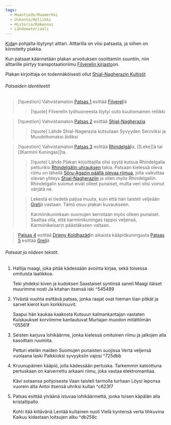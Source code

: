 ```yaml
---
tags:
  - Maantiede/Maamerkki
  - Uskonto/Reliikki
  - Historia/Rakennus
  - Lähdemateriaali
---
```

[Kida](Kita.md)n pohjalta löytynyt alttari. Alttarilla on viisi patsasta, ja siihen on kiinnitetty plakka.

Kun patsaat käännetään plakan arvoituksen osoittamiin suuntiin, niin alttarille piirtyy transpotaatioriimu [Filverelin kirjasto](Filverelin%20kirjasto.md)on.

Plakan kirjoittaja on todennäköisesti ollut [Shial-Nagherazin Kultistit](Shial-Nagherazin%20Kultistit.md)

###### Patsaiden identiteetit

>[!question] Vahvistamaton 
>[Patsas 1](#^545489) esittää [Filverel](Filverel.md)iä
>>[!quote]
>>Filverelin työhuoneesta löytyi outo kuutiomainen reliikki
>

>[!question] Vahvistamaton 
>[Patsas 2](#^05561f) esittää [Shial-Nagherazia](Shial-Nagheraz.md)
>>[!quote] Lähde 
>>Shial-Nagerazia kutsutaan Syvyyden Seroviksi ja Muodottomaksi äidiksi

>[!question] Vahvistamaton 
>[Patsas 3](#^725dbb) esittää [Rhindelgâl](Rhindelgâl.md)ia, [[Leke]]ä tai [[Karmini Kuningas]]ta.
>>[!quote] Lähde 
>>Plakan kirjoittajilla olisi syytä kutsua Rhindelgalia petturiksi [Rhindelgâlin uhrauksen](Rhindelgâlin%20uhraus.md) takia. Patsaan kielessä oleva riimu on lähellä [Sôru-Agazin päällä olevaa riimua](Salaperäiset%20riimut.md#^ec6250), jolla vaikuttaa olevan yhteys [Shial-Nagheraziin](Shial-Nagheraz.md) ja siten myös Rhindelgaliin. Rhindelgalin suomut eivät olleet punaiset, mutta veri olisi voinut värjätä ne. 
>
>>Lekestä ei tiedetä paljoa muuta, kuin että hän taisteli veljeään [Greli](Grezli.md)ä vastaan. Tämä osuu plakan kuvaukseen.
>>
>>Karmiinikuninkaan suomujen kerrotaan myös olleen punaiset. Saattaa olla, että karmiinikuningas tappoi veljensä, Karmiinikeisarin päästäkseen valtaan.


>[Patsas 4](#^c623f7) esittää [Drieny Koldhazâd](Drieny%20Koldhazâd.md)in aikaista kääpiökuningasta
>[Patsas 5](#^db258c) esittää [Greli](Grezli.md)ä

###### Patsaat ja niideen tekstit.

1. Haltija maagi, joka pitää kädessään avointa kirjaa, sekä toisessa omituista laatikkoa.

	Teki yhdeksi kiven ja kudoksen Saastaiset syntinsä saneli Maagi itäiset muurimme nosti Ja kitahan itsensä iski
 ^545489
2. Ylvästä vuohta esittävä patsas, jonka raajat ovat hieman liian pitkät ja sarvet kierot kuin korkkiruuvit.

	Saapui hän kaukaa kaakosta Kutsuun kalmankantajan vastaten Kuiskaukset korviimme kantautuvat Murtajan muodon mitättömän
 ^05561f
3.  Seisten karjuva lohikäärme, jonka kielessä omituinen riimu ja jalkojen alla kasoittain ruumiita.

	Petturi etelän maiden Suomujen punaisten suojissa Verta veljensä vuolaana laski Palkkioksi syvyyksiin vajosi
 ^725dbb
4. Kruunupäinen kääpiö, jolla kädessään pertuska. Tarkemmin katsottuna pertuskaan on kaiverrettu arkaani riimu, joka vastaa elektromantiaa.

	Kävi sotaansa pohjoisesta Vaan taisteli tarmolla turhaan Löysi leponsa vuorein alta Antoi itsensä uhriksi kullan
 ^c623f7
5.  Patsas esittää ylväänä istuvaa lohikäärmettä, jonka toisen käpälän alla kristallipallo.

	Kohti itää kiitävänä Lentää kultainen nuoli Vielä kyntensä verta tihkuvina Kaikuu kidastaan loitsujen alku ^db258c



